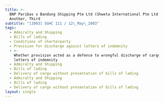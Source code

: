 ```yaml
---
title: >-
  BNP Paribas v Bandung Shipping Pte Ltd (Shweta International Pte Ltd and
  Another, Third
subtitle: "[2003] SGHC 111 / 12\_May\_2003"
tags:
  - Admiralty and Shipping
  - Bills of lading
  - Conditions of charterparty
  - Provision for discharge against letters of indemnity
  - >-
    Whether provision acted as a defence to wrongful discharge of cargo against
    letters of indemnity
  - Admiralty and Shipping
  - Bills of lading
  - Delivery of cargo without presentation of bills of lading
  - Admiralty and Shipping
  - Bills of lading
  - Delivery of cargo without presentation of bills of lading
layout: single
---
```


